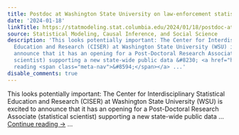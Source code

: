 ```yaml
---
title: Postdoc at Washington State University on law-enforcement statistics
date: '2024-01-18'
linkTitle: https://statmodeling.stat.columbia.edu/2024/01/18/postdoc-at-washington-state-university-on-law-enforcement-statistics/
source: Statistical Modeling, Causal Inference, and Social Science
description: 'This looks potentially important: The Center for Interdisciplinary Statistical
  Education and Research (CISER) at Washington State University (WSU) is excited to
  announce that it has an opening for a Post-Doctoral Research Associate (statistical
  scientist) supporting a new state-wide public data &#8230; <a href="https://statmodeling.stat.columbia.edu/2024/01/18/postdoc-at-washington-state-university-on-law-enforcement-statistics/">Continue
  reading <span class="meta-nav">&#8594;</span></a> ...'
disable_comments: true
---
```

This looks potentially important: The Center for Interdisciplinary Statistical Education and Research (CISER) at Washington State University (WSU) is excited to announce that it has an opening for a Post-Doctoral Research Associate (statistical scientist) supporting a new state-wide public data &#8230; <a href="https://statmodeling.stat.columbia.edu/2024/01/18/postdoc-at-washington-state-university-on-law-enforcement-statistics/">Continue reading <span class="meta-nav">&#8594;</span></a> ...